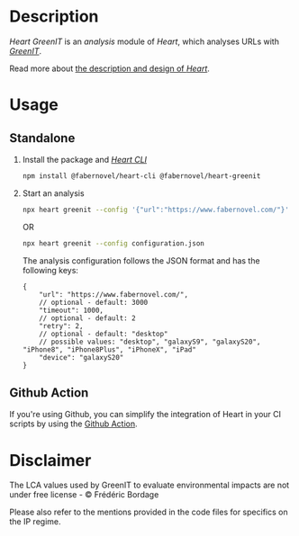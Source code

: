 # Description

_Heart GreenIT_ is an _analysis_ module of _Heart_, which analyses URLs with _[GreenIT](https://chrome.google.com/webstore/detail/greenit-analysis/mofbfhffeklkbebfclfaiifefjflcpad)_.

Read more about [the description and design of _Heart_](https://github.com/faberNovel/heart#readme).

# Usage

## Standalone

1. Install the package and _[Heart CLI](https://www.npmjs.com/package/@fabernovel/heart-cli)_

    ```bash
    npm install @fabernovel/heart-cli @fabernovel/heart-greenit
    ```

2. Start an analysis

    ```bash
    npx heart greenit --config '{"url":"https://www.fabernovel.com/"}'
    ```

    OR 

    ```bash
    npx heart greenit --config configuration.json
    ```

    The analysis configuration follows the JSON format and has the following keys:

    ```jsonc
    {
        "url": "https://www.fabernovel.com/",
        // optional - default: 3000
        "timeout": 1000,
        // optional - default: 2
        "retry": 2,
        // optional - default: "desktop"
        // possible values: "desktop", "galaxyS9", "galaxyS20", "iPhone8", "iPhone8Plus", "iPhoneX", "iPad"
        "device": "galaxyS20"
    }
    ```

## Github Action

If you're using Github, you can simplify the integration of Heart in your CI scripts by using the [Github Action](https://github.com/marketplace/actions/heart-webpages-evaluation).

# Disclaimer

The LCA values used by GreenIT to evaluate environmental impacts are not under free license - &copy; Frédéric Bordage

Please also refer to the mentions provided in the code files for specifics on the IP regime.
